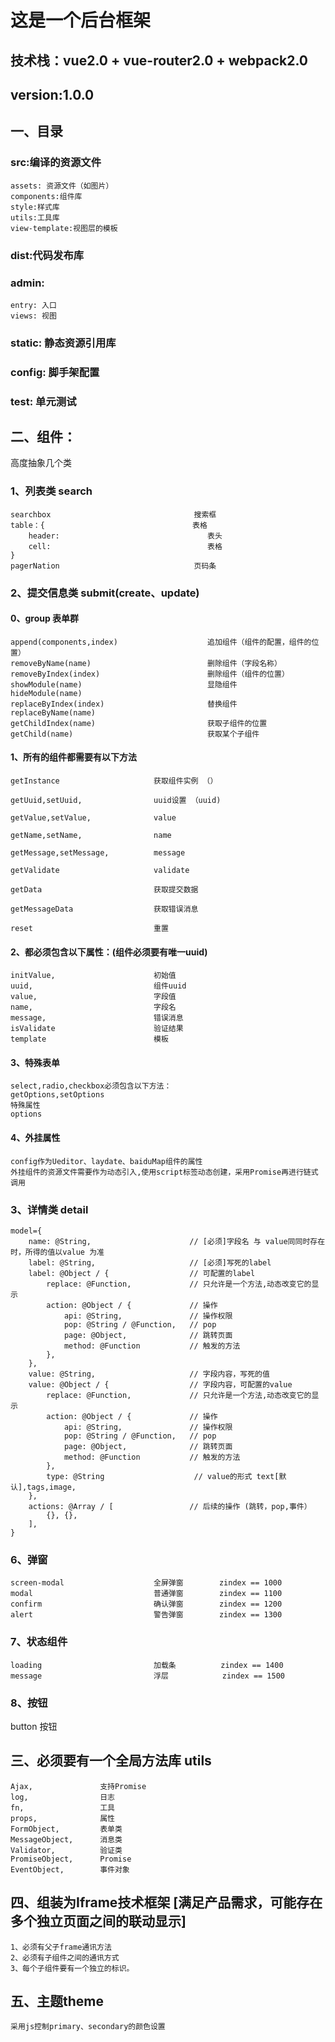 # 这是一个后台框架
## 技术栈：vue2.0 + vue-router2.0 + webpack2.0

## version:1.0.0

## 一、目录
### src:编译的资源文件
```
assets: 资源文件（如图片）
components:组件库
style:样式库
utils:工具库
view-template:视图层的模板
```
### dist:代码发布库
### admin:
```
entry: 入口
views: 视图
```
### static: 静态资源引用库
### config: 脚手架配置
### test:   单元测试

## 二、组件：

高度抽象几个类

### 1、列表类         search
```
searchbox                                搜索框
table：{                                 表格
    header:                                 表头
    cell:                                   表格
}
pagerNation                              页码条
```
### 2、提交信息类     submit(create、update)

#### 0、group 表单群
```
append(components,index)                    追加组件（组件的配置，组件的位置）
removeByName(name)                          删除组件（字段名称）
removeByIndex(index)                        删除组件（组件的位置）
showModule(name)                            显隐组件
hideModule(name)
replaceByIndex(index)                       替换组件
replaceByName(name)
getChildIndex(name)                         获取子组件的位置
getChild(name)                              获取某个子组件
```                  


#### 1、所有的组件都需要有以下方法
```
getInstance                     获取组件实例 （）

getUuid,setUuid,                uuid设置 （uuid)

getValue,setValue,              value

getName,setName,                name

getMessage,setMessage,          message

getValidate                     validate

getData                         获取提交数据

getMessageData                  获取错误消息

reset                           重置
```
#### 2、都必须包含以下属性：(组件必须要有唯一uuid)
```
initValue,                      初始值
uuid,                           组件uuid
value,                          字段值
name,                           字段名
message,                        错误消息
isValidate                      验证结果
template                        模板
```

#### 3、特殊表单
```
select,radio,checkbox必须包含以下方法：
getOptions,setOptions
特殊属性
options
```

#### 4、外挂属性
```
config作为Ueditor、laydate、baiduMap组件的属性
外挂组件的资源文件需要作为动态引入,使用script标签动态创建，采用Promise再进行链式调用
```
### 3、详情类               detail
```
model={
    name: @String,                      // [必须]字段名 与 value同同时存在时，所得的值以value 为准
    label: @String,                     // [必须]写死的label
    label: @Object / {                  // 可配置的label
        replace: @Function,             // 只允许是一个方法,动态改变它的显示
        action: @Object / {             // 操作
            api: @String,               // 操作权限
            pop: @String / @Function,   // pop
            page: @Object,              // 跳转页面
            method: @Function           // 触发的方法
        },
    },
    value: @String,                     // 字段内容，写死的值
    value: @Object / {                  // 字段内容，可配置的value
        replace: @Function,             // 只允许是一个方法,动态改变它的显示
        action: @Object / {             // 操作
            api: @String,               // 操作权限
            pop: @String / @Function,   // pop
            page: @Object,              // 跳转页面
            method: @Function           // 触发的方法
        },
        type: @String                    // value的形式 text[默认],tags,image,
    },
    actions: @Array / [                 // 后续的操作 (跳转，pop,事件）
        {}, {},
    ],
}
```
### 6、弹窗
```
screen-modal                    全屏弹窗        zindex == 1000
modal                           普通弹窗        zindex == 1100
confirm                         确认弹窗        zindex == 1200
alert                           警告弹窗        zindex == 1300
```
### 7、状态组件
```
loading                         加载条          zindex == 1400
message                         浮层            zindex == 1500
```
### 8、按钮
button                          按钮


## 三、必须要有一个全局方法库 utils
```
Ajax,               支持Promise
log,                日志
fn,                 工具
props,              属性
FormObject,         表单类
MessageObject,      消息类
Validator,          验证类
PromiseObject,      Promise
EventObject,        事件对象
```
## 四、组装为Iframe技术框架  [满足产品需求，可能存在多个独立页面之间的联动显示]
```
1、必须有父子frame通讯方法
2、必须有子组件之间的通讯方式
3、每个子组件要有一个独立的标识。
```
## 五、主题theme
```
采用js控制primary、secondary的颜色设置
```
